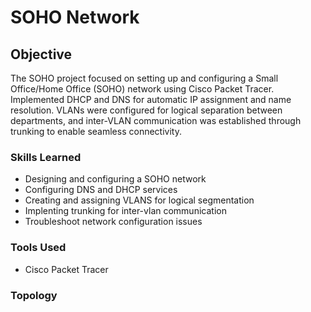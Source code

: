 # SOHO Network 

## Objective

The SOHO project focused on setting up and configuring a Small Office/Home Office (SOHO) network using Cisco Packet Tracer. Implemented DHCP and DNS for automatic IP assignment and name resolution. VLANs were configured for logical separation between departments, and inter-VLAN communication was established through trunking to enable seamless connectivity.

### Skills Learned
- Designing and configuring a SOHO network
- Configuring DNS and DHCP services
- Creating and assigning VLANS for logical segmentation
- Implenting trunking for inter-vlan communication
- Troubleshoot network configuration issues

### Tools Used
- Cisco Packet Tracer

### Topology
